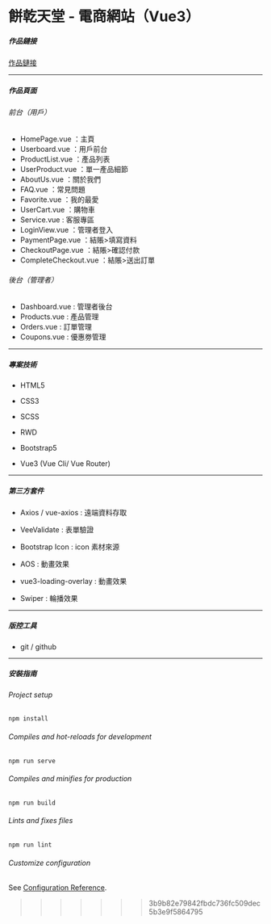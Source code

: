 # 餅乾天堂 - 電商網站（Vue3） 

##### 作品鏈接
[作品鏈接](https://samueltan1215.github.io/biscuit-paradise/?fbclid=IwAR07VM6AzLaDYhvECNaBckQFtfYlYYGkwSbqfT006nNuEnunQXziAgFh3cQ#/user "作品鏈接")

------------

##### 作品頁面
###### 前台（用戶）

- HomePage.vue ：主頁
- Userboard.vue ：用戶前台
- ProductList.vue ：產品列表
- UserProduct.vue ：單一產品細節
- AboutUs.vue ：關於我們
- FAQ.vue ：常見問題
- Favorite.vue ：我的最愛
- UserCart.vue ：購物車
- Service.vue : 客服專區
- LoginView.vue ：管理者登入
- PaymentPage.vue ：結賬>填寫資料
- CheckoutPage.vue ：結賬>確認付款
- CompleteCheckout.vue ：結賬>送出訂單

###### 後台（管理者）
- Dashboard.vue : 管理者後台
- Products.vue : 產品管理
- Orders.vue : 訂單管理
- Coupons.vue : 優惠劵管理

------------

##### 專案技術
- HTML5

- CSS3

- SCSS

- RWD

- Bootstrap5

- Vue3 (Vue Cli/ Vue Router)

------------

##### 第三方套件

- Axios / vue-axios : 遠端資料存取

- VeeValidate : 表單驗證

- Bootstrap Icon : icon 素材來源

- AOS : 動畫效果

- vue3-loading-overlay : 動畫效果

- Swiper : 輪播效果

------------

##### 版控工具
- git / github

------------
##### 安裝指南
###### Project setup
```
npm install
```

###### Compiles and hot-reloads for development
```
npm run serve
```

###### Compiles and minifies for production
```
npm run build
```

###### Lints and fixes files
```
npm run lint
```

###### Customize configuration
See [Configuration Reference](https://cli.vuejs.org/config/).
>>>>>>> 3b9b82e79842fbdc736fc509dec5b3e9f5864795
